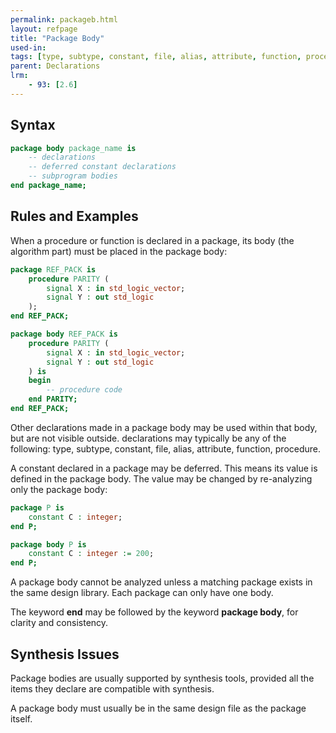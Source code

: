 ```yaml
---
permalink: packageb.html
layout: refpage
title: "Package Body"
used-in:
tags: [type, subtype, constant, file, alias, attribute, function, procedure, body, package, wait, unconstrained, end, constant, process - postponed]
parent: Declarations
lrm:
    - 93: [2.6]
---
```




## Syntax

<!-- include the vhdl tag to highlight as vhdl -->
```vhdl
package body package_name is
    -- declarations
    -- deferred constant declarations
    -- subprogram bodies
end package_name;
```

## Rules and Examples

When a procedure or function is declared in a package, its body (the algorithm part) must be placed in the package body:
```vhdl
package REF_PACK is
    procedure PARITY (
        signal X : in std_logic_vector;
        signal Y : out std_logic
    );
end REF_PACK;

package body REF_PACK is
    procedure PARITY (
        signal X : in std_logic_vector;
        signal Y : out std_logic
    ) is  
    begin
        -- procedure code
    end PARITY;
end REF_PACK;
```

Other declarations made in a package body may be used within that body, but are not visible outside. declarations may typically be any of the following: type, subtype, constant, file, alias, attribute, function, procedure.

A constant declared in a package may be deferred. This means its value is defined in the package body. The value may be changed by re-analyzing only the package body:
```vhdl
package P is
    constant C : integer;
end P;

package body P is
    constant C : integer := 200;
end P;
```

A package body cannot be analyzed unless a matching package exists in the same design library. Each package can only have one body.

The keyword __end__ may be followed by the keyword __package body__, for clarity and consistency.

## Synthesis Issues

Package bodies are usually supported by synthesis tools, provided all the items they declare are compatible with synthesis.

A package body must usually be in the same design file as the package itself.
